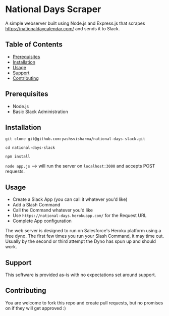 # National Days Scraper

A simple webserver built using Node.js and Express.js that scrapes https://nationaldaycalendar.com/ and sends it to Slack.

## Table of Contents

- [Prerequisites](#Prerequisites)
- [Installation](#Installation)
- [Usage](#usage)
- [Support](#support)
- [Contributing](#contributing)

## Prerequisites

- Node.js
- Basic Slack Administration

## Installation

`git clone git@github.com:yashsvisharma/national-days-slack.git`

`cd national-days-slack`

`npm install`

`node app.js` --> will run the server on `localhost:3000` and accepts POST requests.

## Usage

- Create a Slack App (you can call it whatever you'd like)
- Add a Slash Command
- Call the Command whatever you'd like
- Use `https://national-days.herokuapp.com/` for the Request URL
- Complete App configuration

The web server is designed to run on Salesforce's Heroku platform using a free dyno. The first few times you run your Slash Command, it may time out. Usually by the second or third attempt the Dyno has spun up and should work.

## Support

This software is provided as-is with no expectations set around support.

## Contributing

You are welcome to fork this repo and create pull requests, but no promises on if they will get approved :)